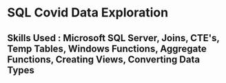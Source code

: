 # SQL Covid Data Exploration
## Skills Used : Microsoft SQL Server, Joins, CTE's, Temp Tables, Windows Functions, Aggregate Functions, Creating Views, Converting Data Types
